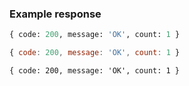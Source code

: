 ### Example response

```python
{ code: 200, message: 'OK', count: 1 }
```


```js
{ code: 200, message: 'OK', count: 1 }
```

```html
{ code: 200, message: 'OK', count: 1 }
```

